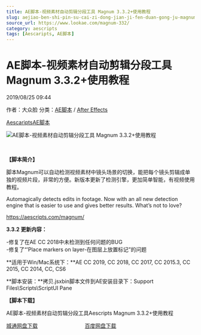 ```yaml
---
title: AE脚本-视频素材自动剪辑分段工具 Magnum 3.3.2+使用教程
slug: aejiao-ben-shi-pin-su-cai-zi-dong-jian-ji-fen-duan-gong-ju-magnum-3-3-2-shi-yong-jiao-cheng
source_url: https://www.lookae.com/magnum-332/
category: aescripts
tags: [Aescaripts, AE脚本]
---
```

# AE脚本-视频素材自动剪辑分段工具 Magnum 3.3.2+使用教程

2019/08/25 09:44

作者：大众脸
分类：[AE脚本](https://www.lookae.com/after-effects/aescripts/) / [After Effects](https://www.lookae.com/after-effects/)

[Aescaripts](https://www.lookae.com/tag/aescaripts/)[AE脚本](https://www.lookae.com/tag/ae%e8%84%9a%e6%9c%ac/)

![AE脚本-视频素材自动剪辑分段工具 Magnum 3.3.2+使用教程](https://www.lookae.com/wp-content/uploads/2019/06/Magnum-.jpg "AE脚本-视频素材自动剪辑分段工具 Magnum 3.3.2+使用教程-LookAE.com")

﻿

**【脚本简介】**

脚本Magnum可以自动检测视频素材中镜头场景的切换，能把每个镜头剪辑成单独的视频片段，非常的方便。新版本更新了检测引擎，更加简单智能，有视频使用教程。

Automagically detects edits in footage. Now with an all new detection engine that is easier to use and gives better results. What’s not to love?

https://aescripts.com/magnum/

**3.3.2 更新内容：**

-修复了在AE CC 2018中未检测到任何问题的BUG  
-修复了“’Place markers on layer-在图层上放置标记”的问题

**适用于Win/Mac系统下：**AE CC 2019, CC 2018, CC 2017, CC 2015.3, CC 2015, CC 2014, CC, CS6

**脚本安装：**拷贝.jsxbin脚本文件到AE安装目录下：Support Files\Scripts\ScriptUI Pane

**【脚本下载】**

AE脚本-视频素材自动剪辑分段工具Aescripts Magnum 3.3.2+使用教程

[城通网盘下载](https://lookae.ctfile.com/fs/680462-394826340)                                [百度网盘下载](https://pan.baidu.com/s/16NkJIId2h2E9P5V_3gX1kw)
